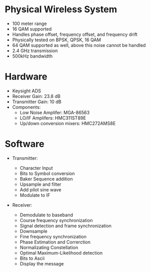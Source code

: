 # Physical Wireless System  
+ 100 meter range
+ 16 QAM supported
+ Handles phase offset, frequency offset, and frequency drift
+ Physically tested on BPSK, QPSK, 16 QAM
+ 64 QAM supported as well, above this noise cannot be handled
+ 2.4 GHz transmission
+ 500kHz bandwidth


# Hardware
+ Keysight ADS
+ Receiver Gain: 23.8 dB 
+ Transmitter Gain: 10 dB
+ Components:  
   + Low Noise Amplifer: MGA-86563
   + LO/IF Amplifers: HMC311ST89E
   + Up/down conversion mixers: HMC272AMS8E

# Software
+ Transmitter:  
   + Character Input
   + Bits to Symbol conversion
   + Baker Sequence addition
   + Upsample and filter
   + Add pilot sine wave
   + Modulate to IF
   
+ Receiver:  
   + Demodulate to baseband
   + Course frequency synchronization
   + Signal detection and frame synchronization
   + Downsample
   + Fine frequency synchronization
   + Phase Estimation and Correrction
   + Normalizating Constellation
   + Optimal Maximum-Likelihood detection
   + Bits to Ascii
   + Display the message

